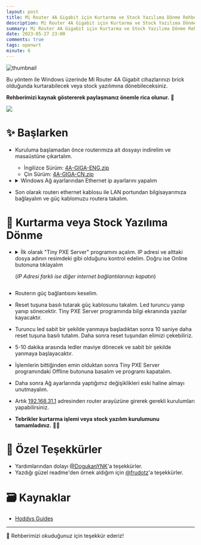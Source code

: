 ```yaml
---
layout: post
title: Mi Router 4A Gigabit için Kurtarma ve Stock Yazılıma Dönme Rehberi
description: Mi Router 4A Gigabit için Kurtarma ve Stock Yazılıma Dönme Rehberi
summary: Mi Router 4A Gigabit için Kurtarma ve Stock Yazılıma Dönme Rehberi
date: 2023-05-27 23:00
comments: true
tags: openwrt
minute: 6
--- 
```


![thumbnail](https://github.com/yucellmustafa/mi-router-4a-debrick/assets/49123562/0dab322d-3b36-40b8-9e96-8a8eca631d02)

Bu yöntem ile Windows üzerinde Mi Router 4A Gigabit cihazlarınızı brick olduğunda kurtarabilecek veya stock yazılımına dönebileceksiniz.  

**Rehberimizi kaynak göstererek paylaşmanız önemle rica olunur.** 🙏

<p align="left">
  <a href="https://youtu.be/F7kfNIsIu5U"><img src="https://img.shields.io/badge/Youtube-Video Rehberi-blue?logo=youtube&logoColor=white"/></a>
</p>

# ✨ Başlarken

- Kuruluma başlamadan önce routerımıza ait dosyayı indirelim ve masaüstüne çıkartalım.
    - İngilizce Sürüm: [4A-GIGA-ENG.zip](https://github.com/yucellmustafa/yucellmustafa.github.io/releases/download/v1.1/4A-GIGA-ENG.zip)
    - Çin Sürüm: [4A-GIGA-CN.zip](https://github.com/yucellmustafa/yucellmustafa.github.io/releases/download/v1.1/4A-GIGA-CN.zip)

- <details>
  <summary>Windows Ağ ayarlarından Ethernet ip ayarlarını yapalım</summary>

  > Denetim Masası\Ağ ve Internet\Ağ Bağlantıları

  <img src="https://github.com/yucellmustafa/openwrt-zyxel-p2812hnu-f1/assets/49123562/e24e3dac-4e75-437e-abcd-fcd843ec8f67"/>

- Son olarak routerı ethernet kablosu ile LAN portundan bilgisayarımıza bağlayalım ve güç kablomuzu routera takalım.

# 🚀 Kurtarma veya Stock Yazılıma Dönme

- <details>
  <summary>İlk olarak "Tiny PXE Server" programını açalım. IP adresi ve alttaki dosya adının resimdeki gibi olduğunu kontrol edelim. Doğru ise Online butonuna tıklayalım
  
  (*IP Adresi farklı ise diğer internet bağlantılarınızı kapatın*)</summary>

  <img src="https://github.com/yucellmustafa/openwrt-zyxel-p2812hnu-f1/assets/49123562/16a44a96-4a88-48a3-9f8d-02cdf369fa00"/>

- Routerın güç bağlantısını keselim.

- Reset tuşuna basılı tutarak güç kablosunu takalım. Led turuncu yanıp yanıp sönecektir. Tiny PXE Server programında bilgi ekranında yazılar kayacaktır.

- Turuncu led sabit bir şekilde yanmaya başladıktan sonra 10 saniye daha reset tuşuna basılı tutalım. Daha sonra reset tuşundan elimizi çekebiliriz.

- 5-10 dakika arasında ledler maviye dönecek ve sabit bir şekilde yanmaya başlayacaktır.

- İşlemlerin bittiğinden emin olduktan sonra Tiny PXE Server programındaki Offline butonuna basalım ve programı kapatalım.

- Daha sonra Ağ ayarlarında yaptığımız değişiklikleri eski haline almayı unutmayalım.

- Artık [192.168.31.1](http://192.168.31.1) adresinden router arayüzüne girerek gerekli kurulumları yapabilirsiniz.

- **Tebrikler kurtarma işlemi veya stock yazılım kurulumunu tamamladınız.** 👏👏

# 💖 Özel Teşekkürler
- Yardımlarından dolayı [@DogukanYNK](https://github.com/DogukanYNK)'a teşekkürler.
- Yazdığı güzel readme'den örnek aldığım için [@frudotz](https://github.com/frudotz)'a teşekkürler.

# 🗃️ Kaynaklar
- [Hoddys Guides](https://hoddysguides.com/xiaomi-debrick-tools-all/)

-----------
🎀 Rehberimizi okuduğunuz için teşekkür ederiz!  
